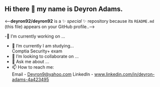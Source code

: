 ## Hi there 👋 my name is Deyron Adams. 


<--**deyron92/deyron92** is a ✨ _special_ ✨ repository because its `README.md` (this file) appears on your GitHub profile..-->

-🔭 I’m currently working on ...

- 🌱 I’m currently I am studying...<br>
  Comptia Security+ exam 
- 👯 I’m looking to collaborate on ...
- 💬 Ask me about ...
- 📫 How to reach me: <br>
  Email - Deyron9@yahoo.com
  LinkedIn - www.linkedin.com/in/deyron-adams-4a423495 


